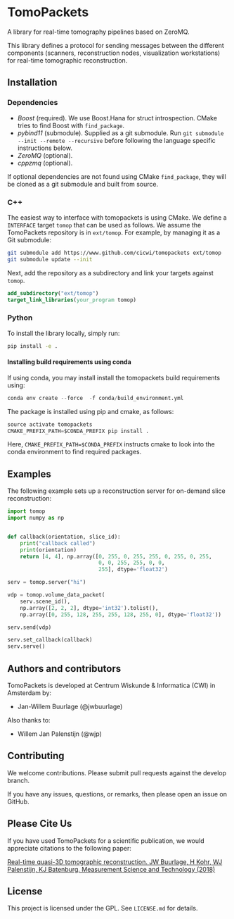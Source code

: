 # TomoPackets

A library for real-time tomography pipelines based on ZeroMQ.

This library defines a protocol for sending messages between the different
components (scanners, reconstruction nodes, visualization workstations) for
real-time tomographic reconstruction.

## Installation

### Dependencies

- _Boost_ (required). We use Boost.Hana for struct introspection. CMake tries to
  find Boost with `find_package`.
- _pybind11_ (submodule). Supplied as a git submodule. Run `git submodule --init
  --remote --recursive` before following the language specific instructions
  below.
- _ZeroMQ_ (optional).
- _cppzmq_ (optional).

If optional dependencies are not found using CMake `find_package`, they will be
cloned as a git submodule and built from source.

### C++

The easiest way to interface with tomopackets is using CMake. We define a
`INTERFACE` target `tomop` that can be used as follows. We assume the
TomoPackets repository is in `ext/tomop`. For example, by managing it as a Git
submodule:

```bash
git submodule add https://www.github.com/cicwi/tomopackets ext/tomop
git submodule update --init
```

Next, add the repository as a subdirectory and link your targets against
`tomop`.

```cmake
add_subdirectory("ext/tomop")
target_link_libraries(your_program tomop)
```

### Python

To install the library locally, simply run:

```bash
pip install -e .
```

#### Installing build requirements using conda

If using conda, you may install install the tomopackets build requirements using:

``` python
conda env create --force  -f conda/build_environment.yml
```

The package is installed using pip and cmake, as follows:
``` python
source activate tomopackets
CMAKE_PREFIX_PATH=$CONDA_PREFIX pip install .
```

Here, `CMAKE_PREFIX_PATH=$CONDA_PREFIX` instructs cmake to look into
the conda environment to find required packages.

## Examples

The following example sets up a reconstruction server for on-demand slice
reconstruction:

```python
import tomop
import numpy as np


def callback(orientation, slice_id):
    print("callback called")
    print(orientation)
    return [4, 4], np.array([0, 255, 0, 255, 255, 0, 255, 0, 255,
                             0, 0, 255, 255, 0, 0,
                             255], dtype='float32')

serv = tomop.server("hi")

vdp = tomop.volume_data_packet(
    serv.scene_id(),
    np.array([2, 2, 2], dtype='int32').tolist(),
    np.array([0, 255, 128, 255, 255, 128, 255, 0], dtype='float32'))

serv.send(vdp)

serv.set_callback(callback)
serv.serve()
```

## Authors and contributors

TomoPackets is developed at Centrum Wiskunde & Informatica (CWI) in Amsterdam by:

* Jan-Willem Buurlage (@jwbuurlage)

Also thanks to:

* Willem Jan Palenstijn (@wjp)

## Contributing

We welcome contributions. Please submit pull requests against the develop
branch.

If you have any issues, questions, or remarks, then please open an issue on
GitHub.

## Please Cite Us

If you have used TomoPackets for a scientific publication, we would appreciate
citations to the following paper:

[Real-time quasi-3D tomographic reconstruction. JW Buurlage, H Kohr, WJ
Palenstijn, KJ Batenburg. Measurement Science and Technology
(2018)](https://doi.org/10.1088/1361-6501/aab754)

## License

This project is licensed under the GPL. See `LICENSE.md` for details.
